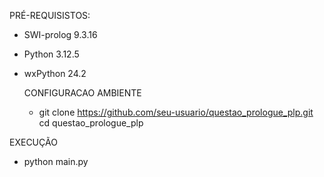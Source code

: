 PRÉ-REQUISISTOS:

- SWI-prolog 9.3.16
- Python 3.12.5
- wxPython 24.2

  CONFIGURACAO AMBIENTE
  - git clone https://github.com/seu-usuario/questao_prologue_plp.git
cd questao_prologue_plp

EXECUÇÃO
- python main.py
